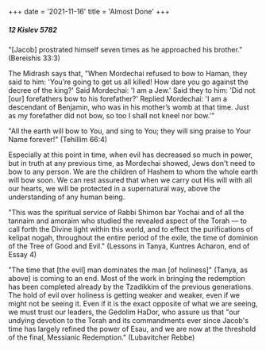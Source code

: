 +++
date = '2021-11-16'
title = 'Almost Done'
+++

##### 12 Kislev 5782

"[Jacob] prostrated himself seven times as he approached his brother." (Bereishis 33:3)

The Midrash says that, "When Mordechai refused to bow to Haman, they said to him: 'You’re going to get us all killed! How dare you go against the decree of the king?' Said Mordechai: 'I am a Jew.' Said they to him: 'Did not [our] forefathers bow to his forefather?' Replied Mordechai: 'I am a descendant of Benjamin, who was in his mother’s womb at that time. Just as my forefather did not bow, so too I shall not kneel nor bow.'"

"All the earth will bow to You, and sing to You; they will sing praise to Your Name forever!" (Tehillim 66:4)

Especially at this point in time, when evil has decreased so much in power, but in truth at any previous time, as Mordechai showed, Jews don't need to bow to any person. We are the children of Hashem to whom the whole earth will bow soon. We can rest assured that when we carry out His will with all our hearts, we will be protected in a supernatural way, above the understanding of any human being.

"This was the spiritual service of Rabbi Shimon bar Yochai and of all the tannaim and amoraim who studied the revealed aspect of the Torah — to call forth the Divine light within this world, and to effect the purifications of kelipat nogah, throughout the entire period of the exile, the time of dominion of the Tree of Good and Evil." (Lessons in Tanya, Kuntres Acharon, end of Essay 4)

"The time that [the evil] man dominates the man [of holiness]" (Tanya, as above) is coming to an end. Most of the work in bringing the redemption has been completed already by the Tzadikkim of the previous generations. The hold of evil over holiness is getting weaker and weaker, even if we might not be seeing it. Even if it is the exact opposite of what we are seeing, we must trust our leaders, the Gedolim HaDor, who assure us that "our undying devotion to the Torah and its commandments ever since Jacob's time has largely refined the power of Esau, and we are now at the threshold of the final, Messianic Redemption." (Lubavitcher Rebbe)
